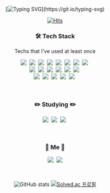 <div align="center">
  
[![Typing SVG](https://readme-typing-svg.herokuapp.com?font=Oleo+Script&size=40&pause=1000&color=000000&center=true&vCenter=true&width=435&lines=Hello%2C+I'm+Yerang!)](https://git.io/typing-svg)

[![Hits](https://hits.seeyoufarm.com/api/count/incr/badge.svg?url=https%3A%2F%2Fgithub.com%2FYerangPark&count_bg=%23A6A6A6&title_bg=%23555555&icon=&icon_color=%23767676&title=hits&edge_flat=false)](https://hits.seeyoufarm.com)
<br>

<h3 align="center">🛠 Tech Stack</h3>

<p align="center"> Techs that I've used at least once </p>

<p align="center">
  <img src="https://img.shields.io/badge/C-A8B9CC?style=flat-square&logo=C&logoColor=white"/></a>&nbsp 
  <img src="https://img.shields.io/badge/Javascript-ffb13b?style=flat-square&logo=javascript&logoColor=white"/></a>&nbsp 
  <img src="https://img.shields.io/badge/html-E34F26?style=flat-square&logo=html&logoColor=white"/></a>&nbsp 
  <img src="https://img.shields.io/badge/css-1572B6?style=flat-square&logo=css3&logoColor=white"/></a>&nbsp 
  <img src="https://img.shields.io/badge/jquery-0769AD?style=flat-square&logo=jquery&logoColor=white"/></a>&nbsp 
  <img src="https://img.shields.io/badge/Python-3766AB?style=flat-square&logo=Python&logoColor=white"/></a>&nbsp 
  <img src="https://img.shields.io/badge/Java-007396?style=flat-square&logo=Java&logoColor=white"/></a>&nbsp 
  <img src="https://img.shields.io/badge/SpringBoot-6DB33F?style=flat-square&logo=Spring&logoColor=white"/></a>&nbsp 
  <br>
  <img src="https://img.shields.io/badge/Mysql-E6B91E?style=flat-square&logo=MySql&logoColor=white"/></a>&nbsp 
  <img src="https://img.shields.io/badge/aws-333664?style=flat-square&logo=amazon-aws&logoColor=white"/></a>&nbsp 
  <img src="https://img.shields.io/badge/S3-569A31?style=flat-square&logo=amazon-s3&logoColor=white"/></a>&nbsp 
  <img src="https://img.shields.io/badge/Raspberry%20Pi-A22846?style=flat-square&logo=raspberry-pi&logoColor=white"/></a>&nbsp 
  <img src="https://img.shields.io/badge/Unity-000000?style=flat-square&logo=Unity&logoColor=white"/></a>&nbsp 
  <img src="https://img.shields.io/badge/R-276DC3?style=flat-square&logo=R&logoColor=white"/></a>&nbsp
  <br>
  <img src="https://img.shields.io/badge/Redux-764ABC?style=flat-square&logo=Redux&logoColor=white"/></a>&nbsp 
  <img src="https://img.shields.io/badge/Chakra UI-319795?style=flat-square&logo=Chakra UI&logoColor=white"/></a>&nbsp 
  <img src="https://img.shields.io/badge/Express-000000?style=flat-square&logo=Express&logoColor=white"/></a>&nbsp 
  <img src="https://img.shields.io/badge/Docker-2496ED?style=flat-square&logo=Docker&logoColor=white"/></a>&nbsp 
  <img src="https://img.shields.io/badge/githubactions-2088FF?style=flat-square&logo=githubactions&logoColor=white"/></a>&nbsp 
  
</p>

<br>

<h3 align="center">✏️ Studying ✏️</h3>

<p align="center">
  <img src="https://img.shields.io/badge/React-61DAFB?style=flat-square&logo=React&logoColor=white"/></a>&nbsp
  <img src="https://img.shields.io/badge/Next.js-000000?style=flat-square&logo=Next.js&logoColor=white"/></a>&nbsp
  <img src="https://img.shields.io/badge/TypeScript-3178C6?style=flat-square&logo=TypeScript&logoColor=white"/></a>&nbsp
</p>

<br>


<h3 align="center"> 🐥 Me 🐥 </h3>
<p align="center">
  <!--<a href="https://velog.io/@yerang2zzang"><img src="https://img.shields.io/badge/Tech%20Blog-11B48A?style=flat-square&logo=Vimeo&logoColor=white&link=https://velog.io/@yerang2zzang"/></a>&nbsp-->
  <a href="https://yerang2.tistory.com"><img src="https://img.shields.io/badge/Tech%20Blog-dddddd?style=flat-square&logo=Tistory&logoColor=FF5948&link=https://yerang2.tistory.com"/></a>&nbsp
  <a href="mailto:buuuuung@naver.com"><img src="https://img.shields.io/badge/Gmail-d14836?style=flat-square&logo=Gmail&logoColor=white&link=buuuuung@naver.com"/></a>
</p>
<br>

![GitHub stats](https://github-readme-stats.vercel.app/api?username=YerangPark&show_icons=true&bg_color=00000000)
[![Solved.ac 프로필](http://mazassumnida.wtf/api/v2/generate_badge?boj=dpfkdvkr)](https://solved.ac/dpfkdvkr)

</div>
